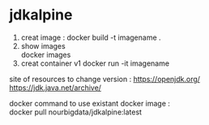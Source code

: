 ﻿# jdkalpine

1. creat image :
    docker build -t imagename .
2. show images 	
    docker images 
3. creat container v1
     docker run -it imagename	

	 
site of resources to change version : 
					https://openjdk.org/
					https://jdk.java.net/archive/

docker command to use existant docker image :  
     docker pull nourbigdata/jdkalpine:latest






